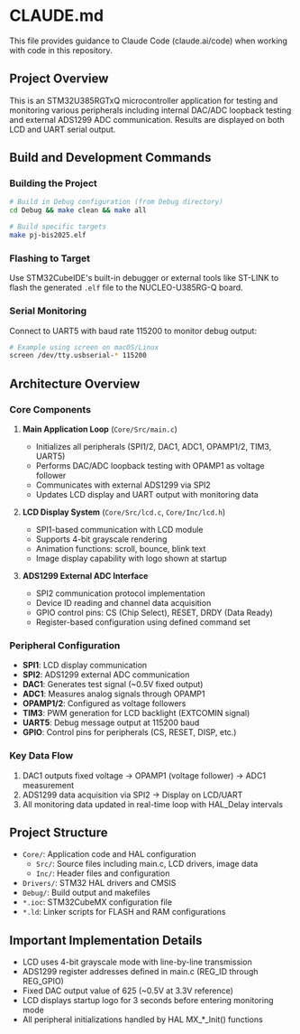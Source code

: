 # CLAUDE.md

This file provides guidance to Claude Code (claude.ai/code) when working with code in this repository.

## Project Overview

This is an STM32U385RGTxQ microcontroller application for testing and monitoring various peripherals including internal DAC/ADC loopback testing and external ADS1299 ADC communication. Results are displayed on both LCD and UART serial output.

## Build and Development Commands

### Building the Project
```bash
# Build in Debug configuration (from Debug directory)
cd Debug && make clean && make all

# Build specific targets
make pj-bis2025.elf
```

### Flashing to Target
Use STM32CubeIDE's built-in debugger or external tools like ST-LINK to flash the generated `.elf` file to the NUCLEO-U385RG-Q board.

### Serial Monitoring
Connect to UART5 with baud rate 115200 to monitor debug output:
```bash
# Example using screen on macOS/Linux
screen /dev/tty.usbserial-* 115200
```

## Architecture Overview

### Core Components

1. **Main Application Loop** (`Core/Src/main.c`)
   - Initializes all peripherals (SPI1/2, DAC1, ADC1, OPAMP1/2, TIM3, UART5)
   - Performs DAC/ADC loopback testing with OPAMP1 as voltage follower
   - Communicates with external ADS1299 via SPI2
   - Updates LCD display and UART output with monitoring data

2. **LCD Display System** (`Core/Src/lcd.c`, `Core/Inc/lcd.h`)
   - SPI1-based communication with LCD module
   - Supports 4-bit grayscale rendering
   - Animation functions: scroll, bounce, blink text
   - Image display capability with logo shown at startup

3. **ADS1299 External ADC Interface**
   - SPI2 communication protocol implementation
   - Device ID reading and channel data acquisition
   - GPIO control pins: CS (Chip Select), RESET, DRDY (Data Ready)
   - Register-based configuration using defined command set

### Peripheral Configuration

- **SPI1**: LCD display communication
- **SPI2**: ADS1299 external ADC communication
- **DAC1**: Generates test signal (~0.5V fixed output)
- **ADC1**: Measures analog signals through OPAMP1
- **OPAMP1/2**: Configured as voltage followers
- **TIM3**: PWM generation for LCD backlight (EXTCOMIN signal)
- **UART5**: Debug message output at 115200 baud
- **GPIO**: Control pins for peripherals (CS, RESET, DISP, etc.)

### Key Data Flow

1. DAC1 outputs fixed voltage → OPAMP1 (voltage follower) → ADC1 measurement
2. ADS1299 data acquisition via SPI2 → Display on LCD/UART
3. All monitoring data updated in real-time loop with HAL_Delay intervals

## Project Structure

- `Core/`: Application code and HAL configuration
  - `Src/`: Source files including main.c, LCD drivers, image data
  - `Inc/`: Header files and configuration
- `Drivers/`: STM32 HAL drivers and CMSIS
- `Debug/`: Build output and makefiles
- `*.ioc`: STM32CubeMX configuration file
- `*.ld`: Linker scripts for FLASH and RAM configurations

## Important Implementation Details

- LCD uses 4-bit grayscale mode with line-by-line transmission
- ADS1299 register addresses defined in main.c (REG_ID through REG_GPIO)
- Fixed DAC output value of 625 (~0.5V at 3.3V reference)
- LCD displays startup logo for 3 seconds before entering monitoring mode
- All peripheral initializations handled by HAL MX_*_Init() functions
